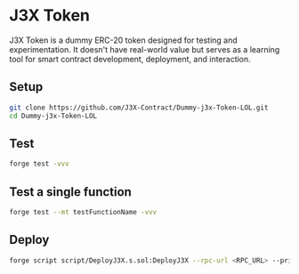 # J3X Token
J3X Token is a dummy ERC-20 token designed for testing and experimentation. It doesn't have real-world value but serves as a learning tool for smart contract development, deployment, and interaction.

## Setup

```bash
git clone https://github.com/J3X-Contract/Dummy-j3x-Token-LOL.git
cd Dummy-j3x-Token-LOL
```

## Test

```bash
forge test -vvv
```

## Test a single function

```bash
forge test --mt testFunctionName -vvv
```

## Deploy

```bash
forge script script/DeployJ3X.s.sol:DeployJ3X --rpc-url <RPC_URL> --private-key <PRIVATE_KEY> --broadcast
```
